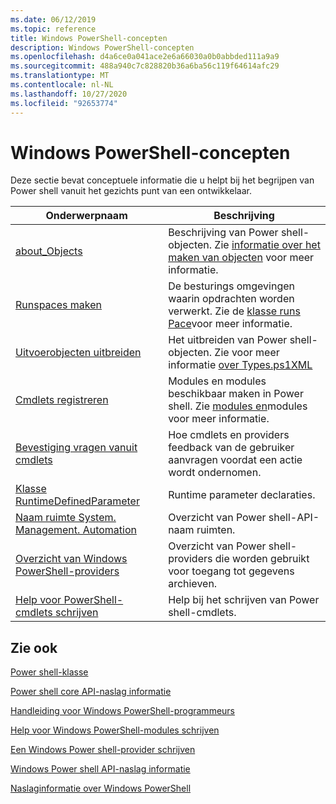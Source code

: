 ```yaml
---
ms.date: 06/12/2019
ms.topic: reference
title: Windows PowerShell-concepten
description: Windows PowerShell-concepten
ms.openlocfilehash: d4a6ce0a041ace2e6a66030a0b0abbded111a9a9
ms.sourcegitcommit: 488a940c7c828820b36a6ba56c119f64614afc29
ms.translationtype: MT
ms.contentlocale: nl-NL
ms.lasthandoff: 10/27/2020
ms.locfileid: "92653774"
---
```

# <a name="windows-powershell-concepts"></a>Windows PowerShell-concepten

Deze sectie bevat conceptuele informatie die u helpt bij het begrijpen van Power shell vanuit het gezichts punt van een ontwikkelaar.

|Onderwerpnaam|Beschrijving|
|----------------|-----------------|
|[about_Objects](/powershell/module/microsoft.powershell.core/about/about_objects)|Beschrijving van Power shell-objecten. Zie [informatie over het maken van objecten](/powershell/module/microsoft.powershell.core/about/about_object_creation) voor meer informatie.|
|[Runspaces maken](../hosting/creating-runspaces.md)|De besturings omgevingen waarin opdrachten worden verwerkt. Zie de [klasse runs Pace](/dotnet/api/system.management.automation.runspaces.runspace)voor meer informatie.|
|[Uitvoerobjecten uitbreiden](../cmdlet/extending-output-objects.md)|Het uitbreiden van Power shell-objecten. Zie voor meer informatie [over Types.ps1XML](/powershell/module/microsoft.powershell.core/about/about_types.ps1xml)|
|[Cmdlets registreren](../cmdlet/registering-cmdlets.md)|Modules en modules beschikbaar maken in Power shell. Zie [modules en](../cmdlet/modules-and-snap-ins.md)modules voor meer informatie.|
|[Bevestiging vragen vanuit cmdlets](../cmdlet/requesting-confirmation-from-cmdlets.md)|Hoe cmdlets en providers feedback van de gebruiker aanvragen voordat een actie wordt ondernomen.|
|[Klasse RuntimeDefinedParameter](/dotnet/api/system.management.automation.runtimedefinedparameter)|Runtime parameter declaraties.|
|[Naam ruimte System. Management. Automation](/dotnet/api/System.Management.Automation)|Overzicht van Power shell-API-naam ruimten.|
|[Overzicht van Windows PowerShell-providers](../provider/windows-powershell-provider-overview.md)|Overzicht van Power shell-providers die worden gebruikt voor toegang tot gegevens archieven.|
|[Help voor PowerShell-cmdlets schrijven](../help/writing-help-for-windows-powershell-cmdlets.md)|Help bij het schrijven van Power shell-cmdlets.|

## <a name="see-also"></a>Zie ook

[Power shell-klasse](/dotnet/api/system.management.automation.powershell)

[Power shell core API-naslag informatie](/dotnet/api/?view=pscore-6.2.0)

[Handleiding voor Windows PowerShell-programmeurs](windows-powershell-programmer-s-guide.md)

[Help voor Windows PowerShell-modules schrijven](../module/writing-help-for-windows-powershell-modules.md)

[Een Windows Power shell-provider schrijven](../provider/writing-a-windows-powershell-provider.md)

[Windows Power shell API-naslag informatie](/dotnet/api/?view=powershellsdk-1.1.0)

[Naslaginformatie over Windows PowerShell](../windows-powershell-reference.md)
